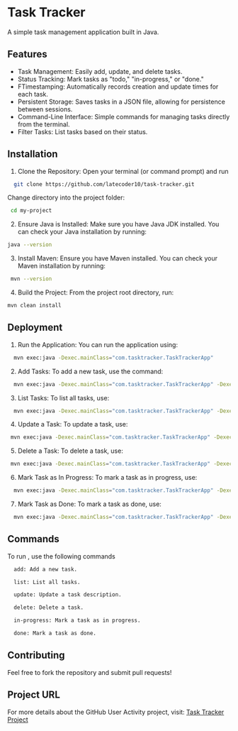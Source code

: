 
# Task Tracker

A simple task management application built in Java.

## Features

- Task Management: Easily add, update, and delete tasks.
- Status Tracking: Mark tasks as "todo," "in-progress," or "done."
- FTimestamping: Automatically records creation and update times for each task.
- Persistent Storage: Saves tasks in a JSON file, allowing for persistence between sessions.
- Command-Line Interface: Simple commands for managing tasks directly from the terminal.
- Filter Tasks: List tasks based on their status.

## Installation

1. Clone the Repository: Open your terminal (or command prompt) and run

```bash
  git clone https://github.com/latecoder10/task-tracker.git
```
Change directory into the project folder:

```bash
 cd my-project
```
2. Ensure Java is Installed: Make sure you have Java JDK installed. You can check your Java installation by running:

```bash
java --version
```
3. Install Maven: Ensure you have Maven installed. You can check your Maven installation by running:

```bash
 mvn --version
```
4. Build the Project: From the project root directory, run:

```bash
mvn clean install
```

## Deployment

1. Run the Application: You can run the application using:

```bash
  mvn exec:java -Dexec.mainClass="com.tasktracker.TaskTrackerApp"
```
2. Add Tasks: To add a new task, use the command:

```bash
  mvn exec:java -Dexec.mainClass="com.tasktracker.TaskTrackerApp" -Dexec.args="add Your task description"
```
3. List Tasks: To list all tasks, use:

```bash
  mvn exec:java -Dexec.mainClass="com.tasktracker.TaskTrackerApp" -Dexec.args="list"
```
4. Update a Task: To update a task, use:

```bash
 mvn exec:java -Dexec.mainClass="com.tasktracker.TaskTrackerApp" -Dexec.args="update TaskID New description"
```
5. Delete a Task: To delete a task, use:

```bash
 mvn exec:java -Dexec.mainClass="com.tasktracker.TaskTrackerApp" -Dexec.args="delete TaskID"
```
6. Mark Task as In Progress: To mark a task as in progress, use:

```bash
  mvn exec:java -Dexec.mainClass="com.tasktracker.TaskTrackerApp" -Dexec.args="in-progress TaskID"
```
7. Mark Task as Done: To mark a task as done, use:

```bash
  mvn exec:java -Dexec.mainClass="com.tasktracker.TaskTrackerApp" -Dexec.args="done TaskID"
```


## Commands

To run , use the following commands

```bash
  add: Add a new task.
```

```bash
  list: List all tasks.
```

```bash
  update: Update a task description.
```

```bash
  delete: Delete a task.
```

```bash
  in-progress: Mark a task as in progress.
```

```bash
  done: Mark a task as done.
```



## Contributing

Feel free to fork the repository and submit pull requests!



## Project URL

For more details about the GitHub User Activity project, visit: [Task Tracker Project](https://roadmap.sh/projects/task-tracker)
